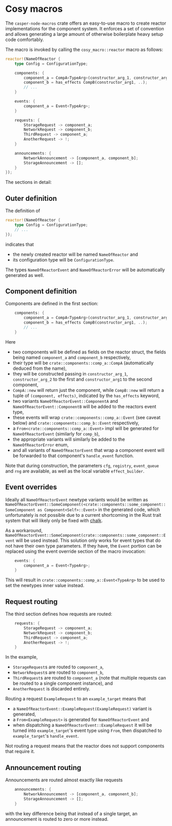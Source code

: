 # Cosy macros

The `casper-node-macros` crate offers an easy-to-use macro to create reactor implementations for the component system. It enforces a set of convention and allows generating a large amount of otherwise boilerplate heavy setup code comfortably.

The macro is invoked by calling the `cosy_macro::reactor` macro as follows:

```rust
reactor!(NameOfReactor {
    type Config = ConfigurationType;

    components: {
        component_a = CompA<TypeArg>(constructor_arg_1, constructor_arg_2, ...);
        component_b = has_effects CompB(constructor_arg1, ..);
        // ...
    }

    events: {
        component_a = Event<TypeArg>;
    }

    requests: {
        StorageRequest -> component_a;
        NetworkRequest -> component_b;
        ThirdRequest -> component_a;
        AnotherRequest -> !;
    }

    announcements: {
        NetworkAnnouncement -> [component_a, component_b];
        StorageAnnouncement -> [];
    }
});
```

The sections in detail:

## Outer definition

The definition of

```rust
reactor!(NameOfReactor {
    type Config = ConfigurationType;
    // ...
});
```

indicates that

* the newly created reactor will be named `NameOfReactor` and
* its configuration type will be `ConfigurationType`.

The types `NameOfReactorEvent` and `NameOfReactorError` will be automatically generated as well.

## Component definition

Components are defined in the first section:

```rust
    components: {
        component_a = CompA<TypeArg>(constructor_arg_1, constructor_arg_2, ...);
        component_b = has_effects CompB(constructor_arg1, ..);
        // ...
    }
```

Here

* two components will be defined as fields on the reactor struct, the fields being named `component_a` and `component_b` respectively,
* their type will be `crate::components::comp_a::CompA` (automatically deduced from the name),
* they will be constructed passing in `constructor_arg_1`, `constructor_arg_2` to the first and `constructor_arg1` to the second component,
* `CompA::new` will return just the component, while `CompB::new` will return a tuple of `(component, effects)`, indicated by the `has_effects` keyword,
* two variants `NameOfReactorEvent::ComponentA` and `NameOfReactorEvent::ComponentB` will be added to the reactors event type,
* these events will wrap `crate::components::comp_a::Event` (see caveat below) and `crate::components::comp_b::Event` respectively,
* a `From<crate::components::comp_a::Event>` impl will be generated for `NameOfReactorEvent` (similarly for `comp_b`),
* the appropriate variants will similarly be added to the `NameOfReactorError` enum,
* and all variants of `NameOfReactorEvent` that wrap a component event will be forwarded to that component's `handle_event` function.

Note that during construction, the parameters `cfg`, `registry`, `event_queue` and `rng` are available, as well as the local variable `effect_builder`.

## Event overrides

Ideally all `NameOfReactorEvent` newtype variants would be written as `NameOfReactorEvent::SomeComponent(<crate::components::some_component::SomeComponent as Component<Self>::Event>` in the generated code, which unfortunately is not possible due to a current shortcoming in the Rust trait system that will likely only be fixed with [chalk](https://github.com/rust-lang/chalk).

As a workaround, `NameOfReactorEvent::SomeComponent(crate::components::some_component::Event` will be used instead. This solution only works for event types that do not have their own type parameters. If they have, the `Event` portion can be replaced using the event override section of the macro invocation:

```rust
    events: {
        component_a = Event<TypeArg>;
    }
```

This will result in `crate::components::comp_a::Event<TypeArg>` to be used to set the newtypes inner value instead.

## Request routing

The third section defines how requests are routed:

```rust
    requests: {
        StorageRequest -> component_a;
        NetworkRequest -> component_b;
        ThirdRequest -> component_a;
        AnotherRequest -> !;
    }
```

In the example,

* `StorageRequest`s are routed to `component_a`,
* `NetworkRequest`s are routed to `component_b`,
* `ThirdRequest`s are routed to `component_a` (note that multiple requests can be routed to a single component instance), and
* `AnotherRequest` is discarded entirely.

Routing a request `ExampleRequest` to an `example_target` means that

* a `NameOfReactorEvent::ExampleRequest(ExampleRequest)` variant is generated,
* a `From<ExampleRequest>` is generated for `NameOfReactorEvent` and
* when dispatching a `NameOfReactorEvent::ExampleRequest` it will be turned into `example_target`'s event type using `From`, then dispatched to `example_target`'s `handle_event`.

Not routing a request means that the reactor does not support components that require it.

## Announcement routing

Announcements are routed almost exactly like requests

```rust
    announcements: {
        NetworkAnnouncement -> [component_a, component_b];
        StorageAnnouncement -> [];
    }
```

with the key difference being that instead of a single target, an announcement is routed to zero or more instead.
